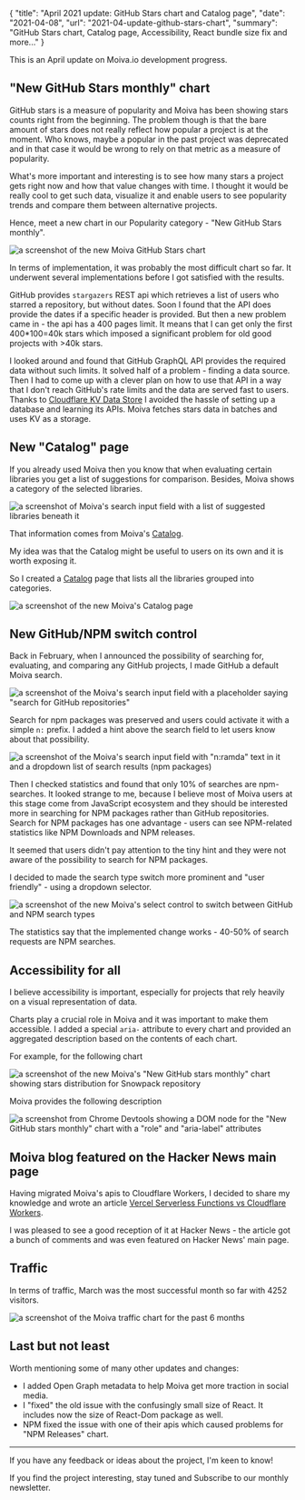 {
    "title": "April 2021 update: GitHub Stars chart and Catalog page",
    "date": "2021-04-08",
    "url": "2021-04-update-github-stars-chart",
    "summary": "GitHub Stars chart, Catalog page, Accessibility, React bundle size fix and more..."
}

This is an April update on Moiva.io development progress.

## "New GitHub Stars monthly" chart
GitHub stars is a measure of popularity and Moiva has been showing stars counts right from the beginning. The problem though is that the bare amount of stars does not really reflect how popular a project is at the moment.
Who knows, maybe a popular in the past project was deprecated and in that case it would be wrong to rely on that metric as a measure of popularity.

What's more important and interesting is to see how many stars a project gets right now and how that value changes with time. I thought it would be really cool to get such data, visualize it and enable users to see popularity trends and compare them between alternative projects.

Hence, meet a new chart in our Popularity category - "New GitHub Stars monthly".

![a screenshot of the new Moiva GitHub Stars chart](/blog/images/2021-04-update/github-stars.png)

In terms of implementation, it was probably the most difficult chart so far. It underwent several implementations before I got satisfied with the results.

GitHub provides `stargazers` REST api which retrieves a list of users who starred a repository, but without dates. Soon I found that the API does provide the dates if a specific header is provided. But then a new problem came in - the api has a 400 pages limit. It means that I can get only the first 400*100=40k stars which imposed a significant problem for old good projects with >40k stars.

I looked around and found that GitHub GraphQL API provides the required data without such limits. It solved half of a problem - finding a data source. Then I had to come up with a clever plan on how to use that API in a way that I don't reach GitHub's rate limits and the data are served fast to users. Thanks to [Cloudflare KV Data Store](https://developers.cloudflare.com/workers/learning/how-kv-works) I avoided the hassle of setting up a database and learning its APIs. Moiva fetches stars data in batches and uses KV as a storage.

## New "Catalog" page
If you already used Moiva then you know that when evaluating certain libraries you get a list of suggestions for comparison. Besides, Moiva shows a category of the selected libraries.

![a screenshot of Moiva's search input field with a list of suggested libraries beneath it](/blog/images/2021-04-update/suggestions-category.png)

That information comes from Moiva's [Catalog](https://github.com/aantipov/moiva-catalog). 

My idea was that the Catalog might be useful to users on its own and it is worth exposing it. 

So I created a [Catalog](https://moiva.io/catalog) page that lists all the libraries grouped into categories.

![a screenshot of the new Moiva's Catalog page](/blog/images/2021-04-update/catalog.png)

## New GitHub/NPM switch control
Back in February, when I announced the possibility of searching for, evaluating, and comparing any GitHub projects, I made GitHub a default Moiva search.

![a screenshot of the Moiva's search input field with a placeholder saying "search for GitHub repositories"](/blog/images/2021-04-update/npm-search-hint.png)

Search for npm packages was preserved and users could activate it with a simple `n:` prefix. I added a hint above the search field to let users know about that possibility.

![a screenshot of the Moiva's search input field with "n:ramda" text in it and a dropdown list of search results (npm packages)](/blog/images/2021-04-update/npm-search-hint-results.png)

Then I checked statistics and found that only 10% of searches are npm-searches. It looked strange to me, because I believe most of Moiva users at this stage come from JavaScript ecosystem and they should be interested more in searching for NPM packages rather than GitHub repositories. Search for NPM packages has one advantage - users can see NPM-related statistics like NPM Downloads and NPM releases.

It seemed that users didn't pay attention to the tiny hint and they were not aware of the possibility to search for NPM packages.

I decided to made the search type switch more prominent and "user friendly" - using a dropdown selector.

![a screenshot of the new Moiva's select control to switch between GitHub and NPM search types](/blog/images/2021-04-update/search-type-switch.png)

The statistics say that the implemented change works - 40-50% of search requests are NPM searches.

## Accessibility for all
I believe accessibility is important, especially for projects that rely heavily on a visual representation of data.

Charts play a crucial role in Moiva and it was important to make them accessible. I added a special `aria-` attribute to every chart and provided an aggregated description based on the contents of each chart.

For example, for the following chart 

![a screenshot of the new Moiva's "New GitHub stars monthly" chart showing stars distribution for Snowpack repository](/blog/images/2021-04-update/accessibility-chart-example.png)

Moiva provides the following description

![a screenshot from Chrome Devtools showing a DOM node for the "New GitHub stars monthly" chart with a "role" and "aria-label" attributes](/blog/images/2021-04-update/accessibility-aria-data.png)


## Moiva blog featured on the Hacker News main page
Having migrated Moiva's apis to Cloudflare Workers, I decided to share my knowledge and wrote an article [Vercel Serverless Functions vs Cloudflare Workers](https://moiva.io/blog/vercel-serverless-functions-vs-cloudflare-workers).

I was pleased to see a good reception of it at Hacker News - the article got a bunch of comments and was even featured on Hacker News' main page.

## Traffic
In terms of traffic, March was the most successful month so far with 4252 visitors.

![a screenshot of the Moiva traffic chart for the past 6 months](/blog/images/2021-04-update/traffic.png)

## Last but not least
Worth mentioning some of many other updates and changes:
- I added Open Graph metadata to help Moiva get more traction in social media.
- I "fixed" the old issue with the confusingly small size of React. It includes now the size of React-Dom package as well.
- NPM fixed the issue with one of their apis which caused problems for "NPM Releases" chart.


---

If you have any feedback or ideas about the project, I'm keen to know!

If you find the project interesting, stay tuned and Subscribe to our monthly newsletter.

